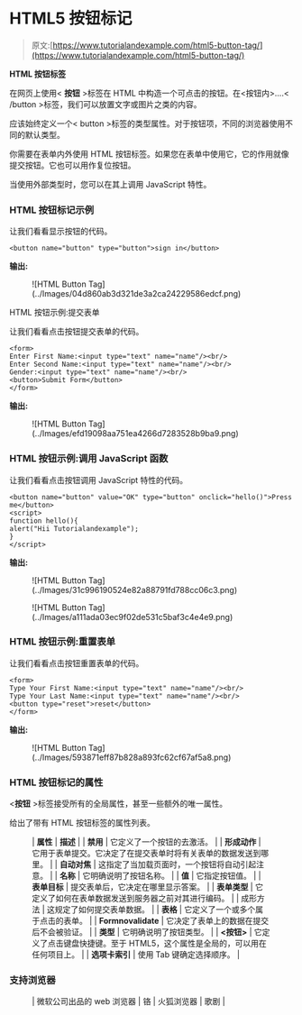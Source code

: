 # HTML5 按钮标记

> 原文:[https://www.tutorialandexample.com/html5-button-tag/](https://www.tutorialandexample.com/html5-button-tag/)

**HTML 按钮标签**

在网页上使用< **按钮** >标签在 HTML 中构造一个可点击的按钮。在<按钮内>....< /button >标签，我们可以放置文字或图片之类的内容。

应该始终定义一个< button >标签的类型属性。对于按钮项，不同的浏览器使用不同的默认类型。

你需要在表单内外使用 HTML 按钮标签。如果您在表单中使用它，它的作用就像提交按钮。它也可以用作复位按钮。

当使用外部类型时，您可以在其上调用 JavaScript 特性。

### HTML 按钮标记示例

让我们看看显示按钮的代码。

```
<button name="button" type="button">sign in</button>
```

**输出:**

<figure class="wp-block-image size-large">![HTML Button Tag](../Images/04d860ab3d321de3a2ca24229586edcf.png)</figure>

HTML 按钮示例:提交表单

让我们看看点击按钮提交表单的代码。

```
<form>
Enter First Name:<input type="text" name="name"/><br/>
Enter Second Name:<input type="text" name="name"/><br/>
Gender:<input type="text" name="name"/><br/>
<button>Submit Form</button>
</form>
```

**输出:**

<figure class="wp-block-image size-large">![HTML Button Tag](../Images/efd19098aa751ea4266d7283528b9ba9.png)</figure>

### HTML 按钮示例:调用 JavaScript 函数

让我们看看点击按钮调用 JavaScript 特性的代码。

```
<button name="button" value="OK" type="button" onclick="hello()">Press me</button>
<script>
function hello(){ 
alert("Hii Tutorialandexample"); 
} 
</script>
```

**输出:**

<figure class="wp-block-image size-large">![HTML Button Tag](../Images/31c996190524e82a88791fd788cc06c3.png)</figure>

<figure class="wp-block-image size-large">![HTML Button Tag](../Images/a111ada03ec9f02de531c5baf3c4e4e9.png)</figure>

### HTML 按钮示例:重置表单

让我们看看点击按钮重置表单的代码。

```
<form>
Type Your First Name:<input type="text" name="name"/><br/>
Type Your Last Name:<input type="text" name="name"/><br/>
<button type="reset">reset</button>
</form>
```

**输出:**

<figure class="wp-block-image size-large">![HTML Button Tag](../Images/593871eff87b828a893fc62cf67af5a8.png)</figure>

### HTML 按钮标记的属性

<**按钮** >标签接受所有的全局属性，甚至一些额外的唯一属性。

给出了带有 HTML 按钮标签的属性列表。

<figure class="wp-block-table">

| **属性** | **描述** |
| **禁用** | 它定义了一个按钮的去激活。 |
| **形成动作** | 它用于表单提交。它决定了在提交表单时将有关表单的数据发送到哪里。 |
| **自动对焦** | 这指定了当加载页面时，一个按钮将自动引起注意。 |
| **名称** | 它明确说明了按钮名称。 |
| **值** | 它指定按钮值。 |
| **表单目标** | 提交表单后，它决定在哪里显示答案。 |
| **表单类型** | 它定义了如何在表单数据发送到服务器之前对其进行编码。 |
| 成形方法 | 这规定了如何提交表单数据。 |
| **表格** | 它定义了一个或多个属于点击的表单。 |
| **Formnovalidate** | 它决定了表单上的数据在提交后不会被验证。 |
| **类型** | 它明确说明了按钮类型。 |
| **<按钮>** | 它定义了点击键盘快捷键。至于 HTML5，这个属性是全局的，可以用在任何项目上。 |
| **选项卡索引** | 使用 Tab 键确定选择顺序。 |

</figure>

### 支持浏览器

<figure class="wp-block-table">

| 微软公司出品的 web 浏览器 | 铬 | 火狐浏览器 | 歌剧 |

</figure>